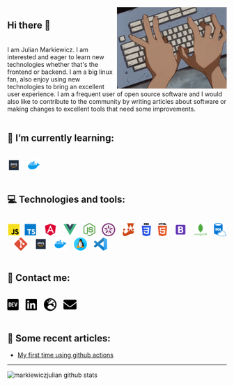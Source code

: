 <img src="./assets/typing.gif" width="50%" align="right" />

## Hi there 👋
<br>
I am Julian Markiewicz. I am interested and eager to learn new technologies whether that's the frontend or backend. I am a big linux fan, also enjoy using new technologies to bring an excellent user experience. I am a frequent user of open source software and I would also like to contribute to the community by writing articles about software or making changes to excellent tools that need some improvements.<br><br>

## 🌱 I’m currently learning:
<br><img alt="AWS" title="AWS" src="./assets/skills_and_tools/aws.png" height="30">&nbsp;&nbsp;&nbsp;&nbsp;<img alt="docker" title="docker" src="./assets/skills_and_tools/docker.png" height="30">&nbsp;&nbsp;&nbsp;&nbsp;<br><br>

## 💻 Technologies and tools:
<br><img alt="JavaScript" title="JavaScript" src="./assets/skills_and_tools/javascript.png" height="30">&nbsp;&nbsp;<img alt="TypeScript" title="TypeScript" src="./assets/skills_and_tools/typescript.png" height="30">&nbsp;&nbsp;&nbsp;&nbsp;<img alt="Angular" title="Angular" src="./assets/skills_and_tools/angular.png" height="30">&nbsp;&nbsp;&nbsp;&nbsp;<img alt="vue.js" title="vue.js" src="./assets/skills_and_tools/vue.png" height="30">&nbsp;&nbsp;&nbsp;&nbsp;<img alt="Node.js" title="Node.js" src="./assets/skills_and_tools/node_js.png" height="30">&nbsp;&nbsp;&nbsp;&nbsp;<img alt="jasmine" title="jasmine" src="./assets/skills_and_tools/jasmine.png" height="30">&nbsp;&nbsp;&nbsp;&nbsp;<img alt="jest" title="jest" src="./assets/skills_and_tools/jest.png" height="30">&nbsp;&nbsp;&nbsp;&nbsp;<img alt="CSS" title="CSS" src="./assets/skills_and_tools/css.png" height="30">&nbsp;&nbsp;&nbsp;&nbsp;<img alt="HTML" title="HTML" src="./assets/skills_and_tools/html.png" height="30">&nbsp;&nbsp;&nbsp;&nbsp;<img alt="bootstrap" title="bootstrap" src="./assets/skills_and_tools/bootstrap.png" height="30">&nbsp;&nbsp;&nbsp;&nbsp;<img alt="mongoDB" title="mongoDB" src="./assets/skills_and_tools/mongodb.png" height="30">&nbsp;&nbsp;&nbsp;&nbsp;<img alt="SQL" title="SQL" src="./assets/skills_and_tools/sql.png" height="30">&nbsp;&nbsp;&nbsp;&nbsp;<img alt="Git" title="Git" src="./assets/skills_and_tools/git.png" height="30">&nbsp;&nbsp;&nbsp;&nbsp;<img alt="AWS" title="AWS" src="./assets/skills_and_tools/aws.png" height="30">&nbsp;&nbsp;&nbsp;&nbsp;<img alt="docker" title="docker" src="./assets/skills_and_tools/docker.png" height="30">&nbsp;&nbsp;&nbsp;&nbsp;<img alt="linux" title="linux" src="./assets/skills_and_tools/linux.png" height="30">&nbsp;&nbsp;&nbsp;&nbsp;<img alt="VS Code" title="VS Code" src="./assets/skills_and_tools/vs_code.png" height="30">&nbsp;&nbsp;&nbsp;&nbsp;<br><br>

## 📠 Contact me:
<br><a href="https://dev.to/markiewiczjulian"><img height="30" src="./assets/dev-brands.png"></a>&nbsp;&nbsp;&nbsp;&nbsp;<a href="https://www.linkedin.com/in/julian-markiewicz-628860191/"><img height="30" src="./assets/linkedin-brands.png"></a>&nbsp;&nbsp;&nbsp;&nbsp;<a href="https://markiewiczjulian.github.io/"><img height="30" src="./assets/globe-europe-solid.png"></a>&nbsp;&nbsp;&nbsp;&nbsp;<a href="mailto:markiewicz.julian@gmail.com"><img height="30" src="./assets/envelope-solid.png"></a>&nbsp;&nbsp;&nbsp;&nbsp;<br><br>

## 📰 Some recent articles:

- [My first time using github actions](https://dev.to/markiewiczjulian/my-first-time-using-github-actions-4kcd)

---

<img align="left" alt="markiewiczjulian github stats" src="https://github-readme-stats.vercel.app/api/pin/?username=markiewiczjulian&show_icons=true&hide_border=true" />
